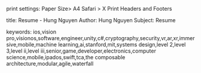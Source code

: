 print settings:
Paper Size> A4
Safari > X Print Headers and Footers

title: Resume - Hung Nguyen
Author: Hung Nguyen
Subject: Resume

keywords:
ios,vision pro,visionos,software,engineer,unity,c#,cryptography,security,vr,ar,xr,immersive,mobile,machine learning,ai,stanford,mit,systems design,level 2,level 3,level ii,level iii,senior,game,developer,electronics,computer science,mobile,ipados,swift,tca,the  composable architecture,modular,agile,waterfall
